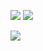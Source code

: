 <p>
  <a href="https://www.npmjs.com/~ryuhojin"><img src="https://img.shields.io/badge/npm-CB3837?style=flat-squre&logo=npm&logoColor=white"></a>
  <a href="https://ryuhojin.tistory.com/"><img src="https://img.shields.io/badge/Blogger-FF5722?style=flat-squre&logo=Blogger&logoColor=white"></a>
</p>

![](https://github-readme-stats.vercel.app/api?username=ryuhojin&theme=dracula)
